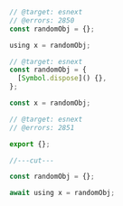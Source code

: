 ```ts twoslash
// @target: esnext
// @errors: 2850
const randomObj = {};

using x = randomObj;
```

```ts twoslash
// @target: esnext
const randomObj = {
  [Symbol.dispose]() {},
};

const x = randomObj;
```

```ts twoslash
// @target: esnext
// @errors: 2851

export {};

//---cut---

const randomObj = {};

await using x = randomObj;
```
